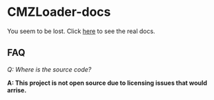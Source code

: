 # CMZLoader-docs

You seem to be lost. Click [here](https://cmzloader-docs.rtfd.io/) to see the real docs.

## FAQ

_Q: Where is the source code?_

**A: This project is not open source due to licensing issues that would arrise.**
